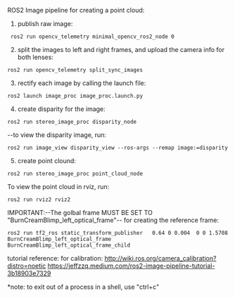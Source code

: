 ROS2 Image pipeline for creating a point cloud:
1. publish raw image:
```
 ros2 run opencv_telemetry minimal_opencv_ros2_node 0
```
2. split the images to left and right frames, and upload the camera info for both lenses:
```
ros2 run opencv_telemetry split_sync_images
``` 
3. rectify each image by calling the launch file:
```
ros2 launch image_proc image_proc.launch.py
``` 
4. create disparity for the image:
```
ros2 run stereo_image_proc disparity_node
```
	
 --to view the disparity image, run:
 ```
ros2 run image_view disparity_view --ros-args --remap image:=disparity
```
5. create point clound:
```
ros2 run stereo_image_proc point_cloud_node
``` 

To view the point cloud in rviz, run:
```
ros2 run rviz2 rviz2
```
	
IMPORTANT:--The golbal frame MUST BE SET TO "BurnCreamBlimp_left_optical_frame"--
for creating the reference frame:
```
ros2 run tf2_ros static_transform_publisher   0.64 0 0.004  0 0 1.5708   BurnCreamBlimp_left_optical_frame   BurnCreamBlimp_left_optical_frame_child
```	

tutorial reference:
for calibration: http://wiki.ros.org/camera_calibration?distro=noetic
https://jeffzzq.medium.com/ros2-image-pipeline-tutorial-3b18903e7329


*note: to exit out of a process in a shell, use "ctrl+c"
